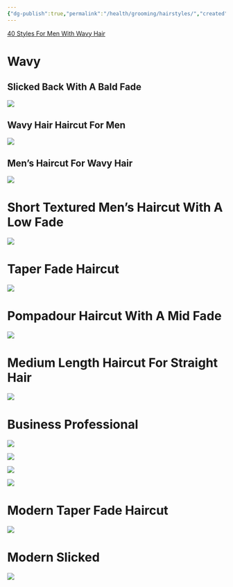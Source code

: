 ```yaml
---
{"dg-publish":true,"permalink":"/health/grooming/hairstyles/","created":"Jun 12, 2023, 9:49 PM"}
---
```



[40 Styles For Men With Wavy Hair](https://haircutinspiration.com/wavy-hairstyles-for-men/)

# Wavy

## Slicked Back With A Bald Fade

![](https://www.menshairstyletrends.com/wp-content/uploads/2017/02/jakes_barber_shop-slick-back-for-wavy-hair-men-mid-bald-fade.jpg)

## Wavy Hair Haircut For Men

![](https://www.menshairstyletrends.com/wp-content/uploads/2017/06/glassboxbarbershop-thick-curly-hair-blow-dry-hair-e1497547799676.jpg)

## Men’s Haircut For Wavy Hair

![](https://www.menshairstyletrends.com/wp-content/uploads/2020/02/iisakkinummi-flow-hairstyle-with-short-sides.jpg)

# Short Textured Men’s Haircut With A Low Fade

![](https://www.menshairstyletrends.com/wp-content/uploads/2016/12/alternativebarberingco-medium-textured-hairstyle-for-men-2017-new.jpg)

# Taper Fade Haircut

![](https://www.menshairstyletrends.com/wp-content/uploads/2016/12/agusdeasis-long-natural-textures-mens-hairstyle.jpg)

# Pompadour Haircut With A Mid Fade

![](https://www.menshairstyletrends.com/wp-content/uploads/2016/12/virogas.barber-medium-mens-haircut.jpg)

# Medium Length Haircut For Straight Hair

![](https://www.menshairstyletrends.com/wp-content/uploads/2017/02/conortaaffehair-mens-hair-trends-2017-messy-hair-men-e1486419244637.jpg)

# Business Professional

![](https://i.pinimg.com/736x/5f/6c/ba/5f6cba4502e7c39e49356fb088a68cfd.jpg)

![](https://menshaircuts.com/wp-content/uploads/2021/11/best-haircuts-for-men-short-fade-spiky-side-swept-683x1024.jpg)

![](https://lovehairstyles.com/wp-content/uploads/2017/07/best-mens-hairstyles-pompadour-faded-mohawk-brunette-683x1024.jpg)

![](https://www.menshairstyletrends.com/wp-content/uploads/2017/03/javi_thebarber_-fauxhawk-fohawk-low-fade-mohawk-haircut.jpg)

# Modern Taper Fade Haircut

![](https://www.menshairstyletrends.com/wp-content/uploads/2017/02/adamoc_hair-retro-hairstyles-for-men-wavy-hair.jpg)

# Modern Slicked

![](https://www.menshairstyletrends.com/wp-content/uploads/2020/05/Medium-length-hairstyles-for-men-with-straight-hair-james_beaumont.jpg)